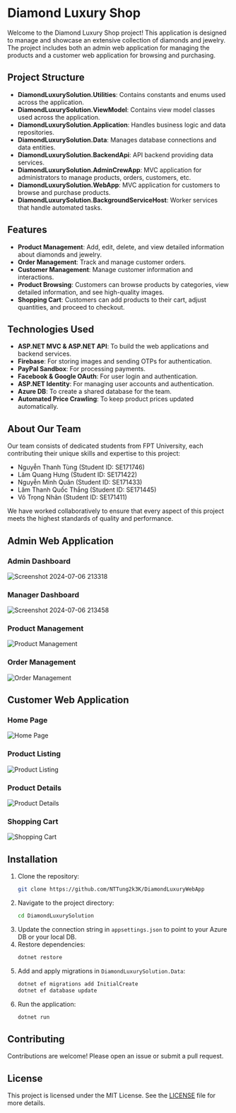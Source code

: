 # Diamond Luxury Shop

Welcome to the Diamond Luxury Shop project! This application is designed to manage and showcase an extensive collection of diamonds and jewelry. The project includes both an admin web application for managing the products and a customer web application for browsing and purchasing.

## Project Structure

- **DiamondLuxurySolution.Utilities**: Contains constants and enums used across the application.
- **DiamondLuxurySolution.ViewModel**: Contains view model classes used across the application.
- **DiamondLuxurySolution.Application**: Handles business logic and data repositories.
- **DiamondLuxurySolution.Data**: Manages database connections and data entities.
- **DiamondLuxurySolution.BackendApi**: API backend providing data services. 
- **DiamondLuxurySolution.AdminCrewApp**: MVC application for administrators to manage products, orders, customers, etc.
- **DiamondLuxurySolution.WebApp**: MVC application for customers to browse and purchase products.
- **DiamondLuxurySolution.BackgroundServiceHost**: Worker services that handle automated tasks.


## Features

- **Product Management**: Add, edit, delete, and view detailed information about diamonds and jewelry.
- **Order Management**: Track and manage customer orders.
- **Customer Management**: Manage customer information and interactions.
- **Product Browsing**: Customers can browse products by categories, view detailed information, and see high-quality images.
- **Shopping Cart**: Customers can add products to their cart, adjust quantities, and proceed to checkout.

## Technologies Used

- **ASP.NET MVC & ASP.NET API**: To build the web applications and backend services.
- **Firebase**: For storing images and sending OTPs for authentication.
- **PayPal Sandbox**: For processing payments.
- **Facebook & Google OAuth**: For user login and authentication.
- **ASP.NET Identity**: For managing user accounts and authentication.
- **Azure DB**: To create a shared database for the team.
- **Automated Price Crawling**: To keep product prices updated automatically.

## About Our Team

Our team consists of dedicated students from FPT University, each contributing their unique skills and expertise to this project:

-  Nguyễn Thanh Tùng    (Student ID: SE171746)
-  Lâm Quang Hưng       (Student ID: SE171422)
-  Nguyễn Minh Quân     (Student ID: SE171433)
-  Lâm Thanh Quốc Thắng (Student ID: SE171445)
-  Võ Trọng Nhân        (Student ID: SE171411)


We have worked collaboratively to ensure that every aspect of this project meets the highest standards of quality and performance.

## Admin Web Application

### Admin Dashboard
![Screenshot 2024-07-06 213318](https://github.com/NTTung2k3K/DiamondLuxuryWebApp/assets/143085090/805aec1c-7f9a-4603-9976-dec068414e2a)


### Manager Dashboard
![Screenshot 2024-07-06 213458](https://github.com/NTTung2k3K/DiamondLuxuryWebApp/assets/143085090/19b9c104-26e5-4b17-be5e-bd0d4f38b375)


### Product Management
![Product Management](path/to/admin-product-management-image.jpg)

### Order Management
![Order Management](path/to/admin-order-management-image.jpg)

## Customer Web Application

### Home Page
![Home Page](path/to/customer-home-page-image.jpg)

### Product Listing
![Product Listing](path/to/customer-product-listing-image.jpg)

### Product Details
![Product Details](path/to/customer-product-details-image.jpg)

### Shopping Cart
![Shopping Cart](path/to/customer-shopping-cart-image.jpg)

## Installation

1. Clone the repository:
    ```bash
    git clone https://github.com/NTTung2k3K/DiamondLuxuryWebApp
    ```
2. Navigate to the project directory:
    ```bash
    cd DiamondLuxurySolution
    ```
3. Update the connection string in `appsettings.json` to point to your Azure DB or your local DB.
4. Restore dependencies:
    ```bash
    dotnet restore
    ```
5. Add and apply migrations in `DiamondLuxurySolution.Data`:
    ```bash
    dotnet ef migrations add InitialCreate
    dotnet ef database update
    ```
6. Run the application:
    ```bash
    dotnet run
    ```

## Contributing

Contributions are welcome! Please open an issue or submit a pull request.

## License

This project is licensed under the MIT License. See the [LICENSE](LICENSE) file for more details.
